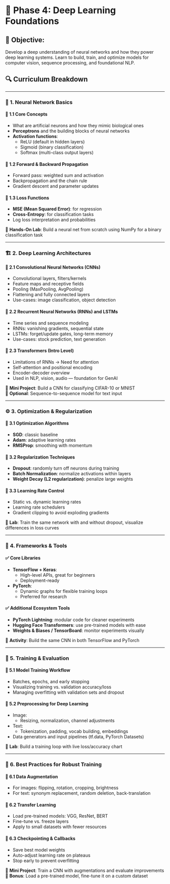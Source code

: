 # 📘 **Phase 4: Deep Learning Foundations**  

## 🎯 **Objective:**  
Develop a deep understanding of neural networks and how they power deep learning systems. Learn to build, train, and optimize models for computer vision, sequence processing, and foundational NLP.

## 🔍 **Curriculum Breakdown**
---

### 🧠 **1. Neural Network Basics**

#### 📌 1.1 Core Concepts
- What are artificial neurons and how they mimic biological ones
- **Perceptrons** and the building blocks of neural networks
- **Activation functions**:
  - ReLU (default in hidden layers)
  - Sigmoid (binary classification)
  - Softmax (multi-class output layers)

#### 📌 1.2 Forward & Backward Propagation
- Forward pass: weighted sum and activation
- Backpropagation and the chain rule
- Gradient descent and parameter updates

#### 📌 1.3 Loss Functions
- **MSE (Mean Squared Error)**: for regression
- **Cross-Entropy**: for classification tasks
- Log loss interpretation and probabilities

📌 **Hands-On Lab**: Build a neural net from scratch using NumPy for a binary classification task

---

### 🏗️ **2. Deep Learning Architectures**

#### 📌 2.1 Convolutional Neural Networks (CNNs)
- Convolutional layers, filters/kernels
- Feature maps and receptive fields
- Pooling (MaxPooling, AvgPooling)
- Flattening and fully connected layers
- Use-cases: image classification, object detection

#### 📌 2.2 Recurrent Neural Networks (RNNs) and LSTMs
- Time series and sequence modeling
- RNNs: vanishing gradients, sequential state
- LSTMs: forget/update gates, long-term memory
- Use-cases: stock prediction, text generation

#### 📌 2.3 Transformers (Intro Level)
- Limitations of RNNs → Need for attention
- Self-attention and positional encoding
- Encoder-decoder overview
- Used in NLP, vision, audio — foundation for GenAI

📌 **Mini Project**: Build a CNN for classifying CIFAR-10 or MNIST  
📌 **Optional**: Sequence-to-sequence model for text input

---

### ⚙️ **3. Optimization & Regularization**

#### 📌 3.1 Optimization Algorithms
- **SGD**: classic baseline
- **Adam**: adaptive learning rates
- **RMSProp**: smoothing with momentum

#### 📌 3.2 Regularization Techniques
- **Dropout**: randomly turn off neurons during training
- **Batch Normalization**: normalize activations within layers
- **Weight Decay (L2 regularization)**: penalize large weights

#### 📌 3.3 Learning Rate Control
- Static vs. dynamic learning rates
- Learning rate schedulers
- Gradient clipping to avoid exploding gradients

📌 **Lab**: Train the same network with and without dropout, visualize differences in loss curves

---

### 🧰 **4. Frameworks & Tools**

#### ✅ Core Libraries
- **TensorFlow + Keras**:
  - High-level APIs, great for beginners
  - Deployment-ready
- **PyTorch**:
  - Dynamic graphs for flexible training loops
  - Preferred for research

#### ✅ Additional Ecosystem Tools
- **PyTorch Lightning**: modular code for cleaner experiments
- **Hugging Face Transformers**: use pre-trained models with ease
- **Weights & Biases / TensorBoard**: monitor experiments visually

📌 **Activity**: Build the same CNN in both TensorFlow and PyTorch

---

### 🧪 **5. Training & Evaluation**

#### 📌 5.1 Model Training Workflow
- Batches, epochs, and early stopping
- Visualizing training vs. validation accuracy/loss
- Managing overfitting with validation sets and dropout

#### 📌 5.2 Preprocessing for Deep Learning
- Image:
  - Resizing, normalization, channel adjustments
- Text:
  - Tokenization, padding, vocab building, embeddings
- Data generators and input pipelines (tf.data, PyTorch Datasets)

📌 **Lab**: Build a training loop with live loss/accuracy chart

---

### 🧠 **6. Best Practices for Robust Training**

#### 📌 6.1 Data Augmentation
- For images: flipping, rotation, cropping, brightness
- For text: synonym replacement, random deletion, back-translation

#### 📌 6.2 Transfer Learning
- Load pre-trained models: VGG, ResNet, BERT
- Fine-tune vs. freeze layers
- Apply to small datasets with fewer resources

#### 📌 6.3 Checkpointing & Callbacks
- Save best model weights
- Auto-adjust learning rate on plateaus
- Stop early to prevent overfitting

📌 **Mini Project**: Train a CNN with augmentations and evaluate improvements  
📌 **Bonus**: Load a pre-trained model, fine-tune it on a custom dataset